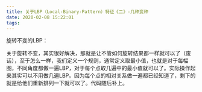 ```yaml
---
title: 关于LBP（Local-Binary-Pattern）特征《二》-几种变种
date: 2020-02-08 15:22:01
tags:
---
```

旋转不变的LBP：

关于旋转不变，其实很好解决，那就是让不管如何旋转结果都一样就可以了（废话），至于怎么一样，我们定义一个规则，通常定义取最小值，也就是对于每幅图，不同角度都做一遍LBP，对于每个点取几遍中的最小值就可以了。实际操作起来其实可以不用做几遍LBP。因为每个点的相对关系做一遍都已经知道了，剩下的就是给他们重新排列一下就可以了。代码随后补上。

  

